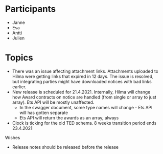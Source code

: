 # Participants

* Janne 
* Esa 
* Antti 
* Julien

# Topics


* There was an issue affecting attachment links. Attachments uploaded to Hilma were getting links that expired in 12 days. The issue is resolved, but integrating parties might have downloaded notices with bad links earlier.
* New release is scheduled for 21.4.2021. Internally, Hilma will change how Award contracts on notice are handled (from single or array to just array). Ets API will be mostly unaffected.
  * In the swagger document, some type names will change - Ets API will has gotten separate
  * Ets API will return the awards as an array, always
* Clock is ticking for the old TED schema. 8 weeks transition period ends 23.4.2021

Wishes

* Release notes should be released before the release
